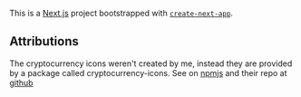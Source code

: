 This is a [Next.js](https://nextjs.org/) project bootstrapped with [`create-next-app`](https://github.com/vercel/next.js/tree/canary/packages/create-next-app).

## Attributions

The cryptocurrency icons weren't created by me, instead they are provided by a package called cryptocurrency-icons. See on [npmjs](https://www.npmjs.com/package/cryptocurrency-icons) and their repo at [github](https://github.com/spothq/cryptocurrency-icons)